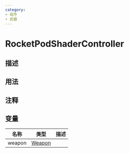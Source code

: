 ```yaml
---
category: 
- 组件
- 武器
---
```

# RocketPodShaderController
## 描述

## 用法

## 注释

## 变量
| 名称 | 类型 | 描述 |
| ----------- | ----------- | ----------- |
| weapon | [Weapon](./Weapon.md) |  |  
